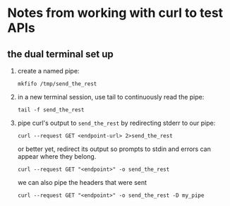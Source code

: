# Notes from working with curl to test APIs

## the dual terminal set up

1. create a named pipe:

	`mkfifo /tmp/send_the_rest`


2. in a new terminal session, use tail to continuously read the pipe:
	
	`tail -f send_the_rest`

3. pipe curl's output to `send_the_rest` by redirecting stderr to our pipe:
	
	`curl --request GET <endpoint-url> 2>send_the_rest`	

	or better yet, redirect its output so prompts to stdin and errors can appear where they belong. 

	`curl --request GET "<endpoint>" -o send_the_rest`

	we can also pipe the headers that were sent
	
	`curl --request GET "<endpoint>" -o send_the_rest -D my_pipe`


